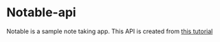# Notable-api 

Notable is a sample note taking app. This API is created from [this tutorial](https://medium.freecodecamp.com/building-a-simple-node-js-api-in-under-30-minutes-a07ea9e390d2#.eoiueqyjz)
